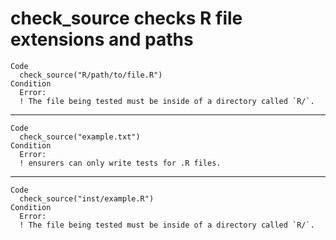 # check_source checks R file extensions and paths

    Code
      check_source("R/path/to/file.R")
    Condition
      Error:
      ! The file being tested must be inside of a directory called `R/`.

---

    Code
      check_source("example.txt")
    Condition
      Error:
      ! ensurers can only write tests for .R files.

---

    Code
      check_source("inst/example.R")
    Condition
      Error:
      ! The file being tested must be inside of a directory called `R/`.

